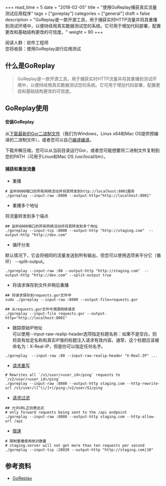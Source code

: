 
+++
read_time = 5
date = "2018-02-05"
title = "使用GoReplay捕获真实流量测试应用程序"
tags = ["goreplay"]
categories = ["general"]
draft = false
description = "GoReplay是一款开源工具，用于捕获实时HTTP流量并将其重播到测试环境中，以便持续用真实数据测试您的系统。它可用于增加代码部署，配置更改和基础结构更改的可信度。"
weight = 90
+++

阅读人群：软件工程师   
您将收获：使用GoReplay进行应用测试

## 什么是GoReplay

> GoReplay是一款开源工具，用于捕获实时HTTP流量并将其重播到测试环境中，以便持续用真实数据测试您的系统。它可用于增加代码部署，配置更改和基础结构更改的可信度。

## GoReplay使用

#### 安装GoReplay

从[下载最新的Gor二进制文件](https://github.com/buger/gor/releases)（我们为Windows，Linux x64和Mac OS提供预编译的二进制文件），或者您可以自己[编译编译](https://github.com/buger/goreplay/wiki/Compilation)。

下载并解压缩，您可以从当前目录运行Gor，或者您可能想要将二进制文件复制到您的PATH（可用于Linux和Mac OS /usr/local/bin）。

#### 捕获和重放流量

- 重播

```
# 监听8000端口的所有网络活动并将其转发到http://localhost:8001服务
./goreplay --input-raw :8000 --output-http="http://localhost:8001"

```
- 重播多个地址

将流量转发到多个端点
```
## 监听8000端口的所有网络活动并将其转发到多个地址
./goreplay --input-tcp :8000 --output-http "http://staging.com"  --output-http "http://dev.com"
```

- 循环分发

默认情况下，它会将相同的流量发送到所有输出，但您可以使用选项来平分它（循环） --split-output。
```
./goreplay --input-raw :80 --output-http "http://staging.com"  --output-http "http://dev.com" --split-output true
```


- 将请求保存到文件并稍后重播

```
## 将请求保存到requests.gor文件中
sudo ./goreplay --input-raw :8000 --output-file=requests.gor

## 从requests.gor文件中溯源网络请求
./goreplay --input-file requests.gor --output-http="http://localhost:8001"
```

- 跟踪原始IP地址  
可以使用--input-raw-realip-header选项指定标题名称：如果不是空白，则将具有给定名称和真实IP值的标题注入请求有效内容。通常，这个标题应该被命名为：X-Real-IP，但是你可以指定任何名字。


```
./goreplay  --input-raw :80 --input-raw-realip-header "X-Real-IP" ...
```

- [请求重写](https://github.com/buger/goreplay/wiki/Request-rewriting)

```
# Rewrites all `/v1/user/<user_id>/ping` requests to `/v2/user/<user_id>/ping`
./goreplay --input-raw :8080 --output-http staging.com --http-rewrite-url /v1/user/([^\\/]+)/ping:/v2/user/$1/ping
```

- [请求过滤](https://github.com/buger/goreplay/wiki/Request-filtering)


```
## 允许URL正则表达式
# only forward requests being sent to the /api endpoint
./goreplay --input-raw :8080 --output-http staging.com --http-allow-url /api
```
- [限速](https://github.com/buger/goreplay/wiki/Rate-limiting)

```
# 限制重播使用绝对数量
# staging.server will not get more than ten requests per second
./goreplay --input-tcp :28020 --output-http "http://staging.com|10"
```


## 参考资料

- [GoReplay](https://github.com/buger/goreplay/wiki)


